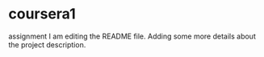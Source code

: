 # coursera1
assignment
I am editing the README file. Adding some more details about the project description.

